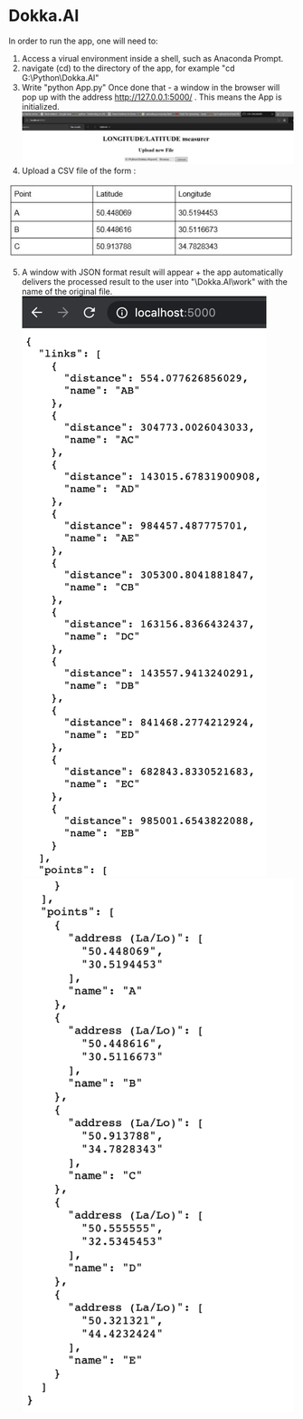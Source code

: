# Dokka.AI

In order to run the app, one will need to:
1. Access a virual environment inside a shell, such as Anaconda Prompt. 
2. navigate (cd) to the directory of the app, for example "cd G:\Python\Dokka.AI"
3. Write "python App.py"
Once done that - a window in the browser will pop up with the address http://127.0.0.1:5000/ . This means the App is initialized. 
![img1](images/1.JPG)
4. Upload a CSV file of the form : 




![img2](images/4.JPG)



5. A window with JSON format result will appear + the app automatically delivers the processed result to the user into "\Dokka.AI\work" with the name of the original file.
![img3](images/5.PNG)
![img4](images/6.PNG)
